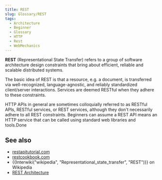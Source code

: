 ```yaml
---
title: REST
slug: Glossary/REST
tags:
  - Architecture
  - Beginner
  - Glossary
  - HTTP
  - Rest
  - WebMechanics
---
```

**REST** (Representational State Transfer) refers to a group of software architecture design constraints that bring about efficient, reliable and scalable distributed systems.

The basic idea of REST is that a resource, e.g. a document, is transferred via well-recognized, language-agnostic, and reliably standardized client/server interactions. Services are deemed RESTful when they adhere to these constraints.

HTTP APIs in general are sometimes colloquially referred to as RESTful APIs, RESTful services, or REST services, although they don't necessarily adhere to all REST constraints. Beginners can assume a REST API means an HTTP service that can be called using standard web libraries and tools.Done
## See also

- [restapitutorial.com](https://www.restapitutorial.com/)
- [restcookbook.com](https://restcookbook.com/)
- {{Interwiki("wikipedia", "Representational_state_transfer", "REST")}} on Wikipedia
- [REST Architecture](https://www.service-architecture.com/articles/web-services/representational_state_transfer_rest.html)
